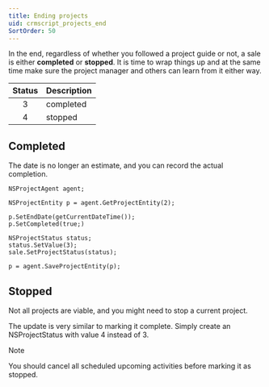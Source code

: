 ```yaml
---
title: Ending projects
uid: crmscript_projects_end
SortOrder: 50
---
```


In the end, regardless of whether you followed a project guide or not, a sale is either **completed** or **stopped**. It is time to wrap things up and at the same time make sure the project manager and others can learn from it either way.

| Status | Description |
|:------:|:------------|
| 3      | completed   |
| 4      | stopped     |

## Completed

The date is no longer an estimate, and you can record the actual completion.

```crmscript
NSProjectAgent agent;

NSProjectEntity p = agent.GetProjectEntity(2);

p.SetEndDate(getCurrentDateTime());
p.SetCompleted(true;)

NSProjectStatus status;
status.SetValue(3);
sale.SetProjectStatus(status);

p = agent.SaveProjectEntity(p);
```

## Stopped

Not all projects are viable, and you might need to stop a current project.

The update is very similar to marking it complete. Simply create an NSProjectStatus with value 4 instead of 3.

> [!NOTE]
> You should cancel all scheduled upcoming activities before marking it as stopped.

